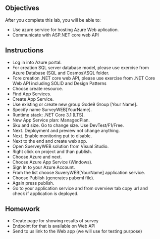 ## Objectives

After you complete this lab, you will be able to:
-   Use azure service for hosting Azure Web aplication.
-   Communicate with ASP.NET core web API

## Instructions
- Log in into Azure portal. 
- For creation SQL server database model, please use exercise from Azure Database (SQL and Cosmos)\SQL folder.
- Fore creation .NET core web API, please use exercise from .NET Core Web API including SOLID and Design Patterns
- Choose create resource.
- Find App Services.
- Create App Service.
- Use existing or create new group Gode9 Group [Your Name]..
- Specify name SurveyWEB[YourName].
- Runtime stack: .NET Core 3.1 (LTS).
- New App Service plan: ManagedPlan.
- Sku and size. Go to change size. Use DevTest/F1/Free.
- Next. Deployment and preview not change anything.
- Next. Enable monitoring put to disable.
- Next to the end and create web app.
- Open SuerveyWEB solution from Visual Studio.
- Right click on project and than publish.
- Choose Azure and next.
- Choose Azure App Service (Windows).
- Sign In to your Azure Account.
- From the list choose SuveryWEB[YourName] application service.
- Choose Publish (generates pubxml file).
- Again press publish.
- Go to your application service and from overview tab copy url and check if application is deployed.

## Homework
- Create page for showing results of survey
- Endpoint for that is available on Web API
- Send to us link to the Web app (we will use for testing purpose)
